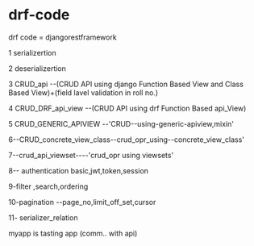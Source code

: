 # drf-code
drf code = djangorestframework

1 serializertion


2 deserializertion


3 CRUD_api --(CRUD API using django Function Based View and Class Based View)+(field lavel validation in roll no.)


4 CRUD_DRF_api_view --(CRUD API using drf Function Based api_View)


5 CRUD_GENERIC_APIVIEW --'CRUD--using-generic-apiview,mixin'

6--CRUD_concrete_view_class--crud_opr_using--concrete_view_class'

7--crud_api_viewset----'crud_opr using viewsets'

8-- authentication basic,jwt,token,session

9-filter ,search,ordering

10-pagination --page_no,limit_off_set,cursor

11- serializer_relation


myapp is tasting app (comm.. with api)
